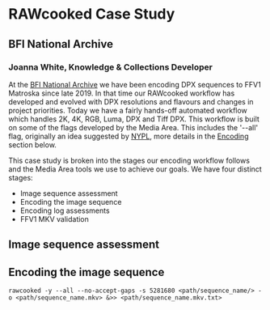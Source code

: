 # RAWcooked Case Study  

## BFI National Archive  
### Joanna White, Knowledge & Collections Developer

At the [BFI National Archive](https://www.bfi.org.uk/bfi-national-archive) we have been encoding DPX sequences to FFV1 Matroska since late 2019. In that time our RAWcooked workflow has developed and evolved with DPX resolutions and flavours and changes in project priorities.  Today we have a fairly hands-off automated workflow which handles 2K, 4K, RGB, Luma, DPX and Tiff DPX.  This workflow is built on some of the flags developed by the Media Area. This includes the '--all' flag, originally an idea suggested by [NYPL](https://www.nypl.org/), more details in the [Encoding]() section below.  

This case study is broken into the stages our encoding workflow follows and the Media Area tools we use to achieve our goals.  We have four distinct stages:  
* Image sequence assessment
* Encoding the image sequence
* Encoding log assessments
* FFV1 MKV validation

## Image sequence assessment  






## Encoding the image sequence  

```
rawcooked -y --all --no-accept-gaps -s 5281680 <path/sequence_name/> -o <path/sequence_name.mkv> &>> <path/sequence_name.mkv.txt>
```
